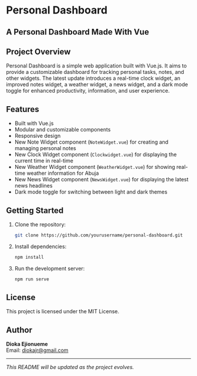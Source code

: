 # Personal Dashboard

## A Personal Dashboard Made With Vue

## Project Overview

Personal Dashboard is a simple web application built with Vue.js. It aims to provide a customizable dashboard for tracking personal tasks, notes, and other widgets. The latest update introduces a real-time clock widget, an improved notes widget, a weather widget, a news widget, and a dark mode toggle for enhanced productivity, information, and user experience.

## Features

- Built with Vue.js
- Modular and customizable components
- Responsive design
- New Note Widget component (`NoteWidget.vue`) for creating and managing personal notes
- New Clock Widget component (`Clockwidget.vue`) for displaying the current time in real-time
- New Weather Widget component (`WeatherWidget.vue`) for showing real-time weather information for Abuja
- New News Widget component (`NewsWidget.vue`) for displaying the latest news headlines
- Dark mode toggle for switching between light and dark themes

## Getting Started

1. Clone the repository:
   ```bash
   git clone https://github.com/yourusername/personal-dashboard.git
   ```
2. Install dependencies:
   ```bash
   npm install
   ```
3. Run the development server:
   ```bash
   npm run serve
   ```

## License

This project is licensed under the MIT License.

## Author

**Dioka Ejionueme**  
Email: [diokajr@gmail.com](mailto:diokajr@gmail.com)

---

_This README will be updated as the project evolves._
